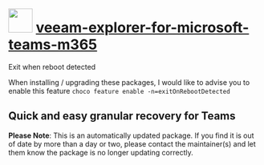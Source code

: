 # <img src="https://cdn.jsdelivr.net/gh/mkevenaar/chocolatey-packages@4026af40d08833be884912dc18e38edd83131a83/icons/veeam-explorer-for-microsoft-teams-m365.png" width="48" height="48"/> [veeam-explorer-for-microsoft-teams-m365](https://community.chocolatey.org/packages/veeam-explorer-for-microsoft-teams-m365)

Exit when reboot detected

When installing / upgrading these packages, I would like to advise you to enable this feature `choco feature enable -n=exitOnRebootDetected`

## Quick and easy granular recovery for Teams

**Please Note**: This is an automatically updated package. If you find it is
out of date by more than a day or two, please contact the maintainer(s) and
let them know the package is no longer updating correctly.
